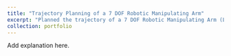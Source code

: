 ```yaml
---
title: "Trajectory Planning of a 7 DOF Robotic Manipulating Arm"
excerpt: "Planned the trajectory of a 7 DOF Robotic Manipulating Arm (LBR iiwa 7 R800, KUKA) to move from a given point A to point B with a fixed obstacle.<br/><img src='/images/500x300.png'>"
collection: portfolio
---
```


Add explanation here.